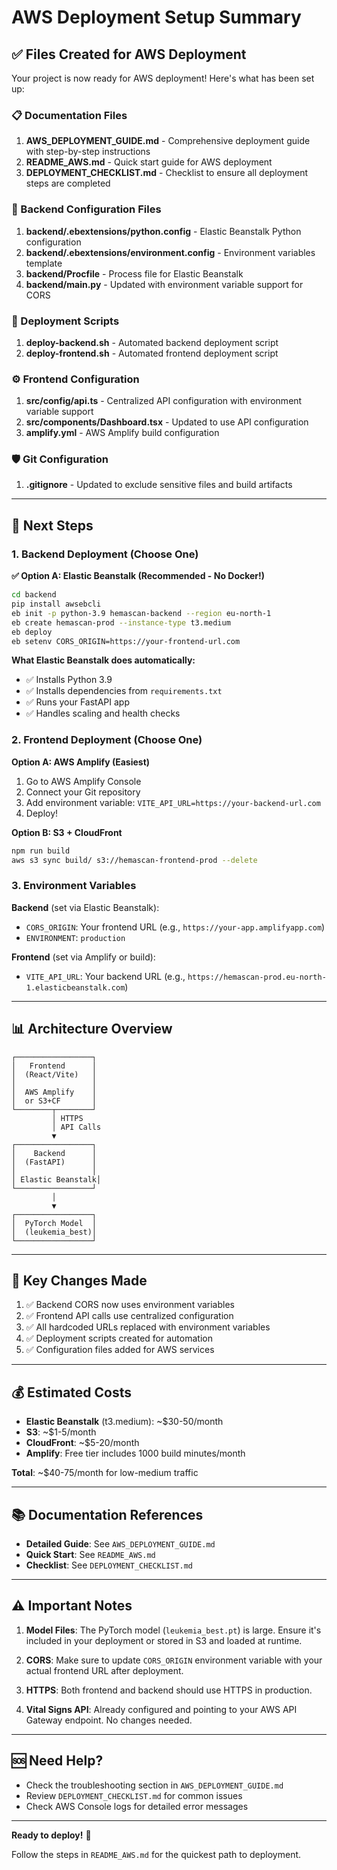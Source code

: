 # AWS Deployment Setup Summary

## ✅ Files Created for AWS Deployment

Your project is now ready for AWS deployment! Here's what has been set up:

### 📋 Documentation Files

1. **AWS_DEPLOYMENT_GUIDE.md** - Comprehensive deployment guide with step-by-step instructions
2. **README_AWS.md** - Quick start guide for AWS deployment
3. **DEPLOYMENT_CHECKLIST.md** - Checklist to ensure all deployment steps are completed

### 🔧 Backend Configuration Files

1. **backend/.ebextensions/python.config** - Elastic Beanstalk Python configuration
2. **backend/.ebextensions/environment.config** - Environment variables template
3. **backend/Procfile** - Process file for Elastic Beanstalk
4. **backend/main.py** - Updated with environment variable support for CORS

### 🚀 Deployment Scripts

1. **deploy-backend.sh** - Automated backend deployment script
2. **deploy-frontend.sh** - Automated frontend deployment script

### ⚙️ Frontend Configuration

1. **src/config/api.ts** - Centralized API configuration with environment variable support
2. **src/components/Dashboard.tsx** - Updated to use API configuration
3. **amplify.yml** - AWS Amplify build configuration

### 🛡️ Git Configuration

1. **.gitignore** - Updated to exclude sensitive files and build artifacts

---

## 🎯 Next Steps

### 1. Backend Deployment (Choose One)

**✅ Option A: Elastic Beanstalk (Recommended - No Docker!)**
```bash
cd backend
pip install awsebcli
eb init -p python-3.9 hemascan-backend --region eu-north-1
eb create hemascan-prod --instance-type t3.medium
eb deploy
eb setenv CORS_ORIGIN=https://your-frontend-url.com
```

**What Elastic Beanstalk does automatically:**
- ✅ Installs Python 3.9
- ✅ Installs dependencies from `requirements.txt`
- ✅ Runs your FastAPI app
- ✅ Handles scaling and health checks

### 2. Frontend Deployment (Choose One)

**Option A: AWS Amplify (Easiest)**
1. Go to AWS Amplify Console
2. Connect your Git repository
3. Add environment variable: `VITE_API_URL=https://your-backend-url.com`
4. Deploy!

**Option B: S3 + CloudFront**
```bash
npm run build
aws s3 sync build/ s3://hemascan-frontend-prod --delete
```

### 3. Environment Variables

**Backend** (set via Elastic Beanstalk):
- `CORS_ORIGIN`: Your frontend URL (e.g., `https://your-app.amplifyapp.com`)
- `ENVIRONMENT`: `production`

**Frontend** (set via Amplify or build):
- `VITE_API_URL`: Your backend URL (e.g., `https://hemascan-prod.eu-north-1.elasticbeanstalk.com`)

---

## 📊 Architecture Overview

```
┌─────────────────┐
│   Frontend      │
│  (React/Vite)   │
│                 │
│  AWS Amplify    │
│  or S3+CF       │
└────────┬────────┘
         │ HTTPS
         │ API Calls
         ▼
┌─────────────────┐
│    Backend      │
│  (FastAPI)      │
│                 │
│ Elastic Beanstalk│
└─────────────────┘
         │
         ▼
┌─────────────────┐
│  PyTorch Model  │
│  (leukemia_best)│
└─────────────────┘
```

---

## 🔑 Key Changes Made

1. ✅ Backend CORS now uses environment variables
2. ✅ Frontend API calls use centralized configuration
3. ✅ All hardcoded URLs replaced with environment variables
4. ✅ Deployment scripts created for automation
5. ✅ Configuration files added for AWS services

---

## 💰 Estimated Costs

- **Elastic Beanstalk** (t3.medium): ~$30-50/month
- **S3**: ~$1-5/month
- **CloudFront**: ~$5-20/month
- **Amplify**: Free tier includes 1000 build minutes/month

**Total**: ~$40-75/month for low-medium traffic

---

## 📚 Documentation References

- **Detailed Guide**: See `AWS_DEPLOYMENT_GUIDE.md`
- **Quick Start**: See `README_AWS.md`
- **Checklist**: See `DEPLOYMENT_CHECKLIST.md`

---

## ⚠️ Important Notes

1. **Model Files**: The PyTorch model (`leukemia_best.pt`) is large. Ensure it's included in your deployment or stored in S3 and loaded at runtime.

2. **CORS**: Make sure to update `CORS_ORIGIN` environment variable with your actual frontend URL after deployment.

3. **HTTPS**: Both frontend and backend should use HTTPS in production.

4. **Vital Signs API**: Already configured and pointing to your AWS API Gateway endpoint. No changes needed.

---

## 🆘 Need Help?

- Check the troubleshooting section in `AWS_DEPLOYMENT_GUIDE.md`
- Review `DEPLOYMENT_CHECKLIST.md` for common issues
- Check AWS Console logs for detailed error messages

---

**Ready to deploy!** 🚀

Follow the steps in `README_AWS.md` for the quickest path to deployment.

